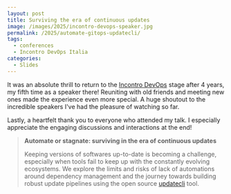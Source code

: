 ```yaml
---
layout: post
title: Surviving the era of continuous updates
image: /images/2025/incontro-devops-speaker.jpg
permalink: /2025/automate-gitops-updatecli/
tags:
  - conferences
  - Incontro DevOps Italia
categories:
  - Slides
---
```


It was an absolute thrill to return to the [Incontro
DevOps](https://www.incontrodevops.it) stage after 4 years, my fifth time as a
speaker there! Reuniting with old friends and meeting new ones made the
experience even more special. A huge shoutout to the incredible speakers I've
had the pleasure of watching so far.

Lastly, a heartfelt thank you to everyone who attended my talk. I especially
appreciate the engaging discussions and interactions at the end!

> **Automate or stagnate: surviving in the era of continuous updates**
>
> Keeping versions of softwares up-to-date is becoming a challenge, especially
> when tools fail to keep up with the constantly evolving ecosystems. We explore
> the limits and risks of lack of automations around dependency management and
> the journey towards building robust update pipelines using the open source
> [updatecli](https://www.updatecli.io/) tool.

<script defer class="speakerdeck-embed" data-id="1d50785bb71d4f11a5d8b7a587dafe85" data-ratio="1.7777777777777777" src="//speakerdeck.com/assets/embed.js"></script>
